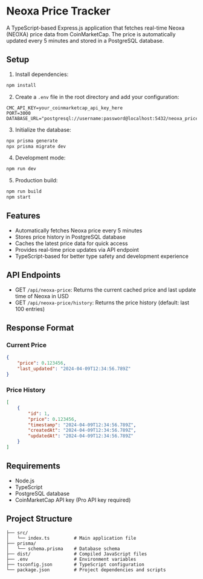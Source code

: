 # Neoxa Price Tracker

A TypeScript-based Express.js application that fetches real-time Neoxa (NEOXA) price data from CoinMarketCap. The price is automatically updated every 5 minutes and stored in a PostgreSQL database.

## Setup

1. Install dependencies:
```bash
npm install
```

2. Create a `.env` file in the root directory and add your configuration:
```
CMC_API_KEY=your_coinmarketcap_api_key_here
PORT=3000
DATABASE_URL="postgresql://username:password@localhost:5432/neoxa_price_db"
```

3. Initialize the database:
```bash
npx prisma generate
npx prisma migrate dev
```

4. Development mode:
```bash
npm run dev
```

5. Production build:
```bash
npm run build
npm start
```

## Features

- Automatically fetches Neoxa price every 5 minutes
- Stores price history in PostgreSQL database
- Caches the latest price data for quick access
- Provides real-time price updates via API endpoint
- TypeScript-based for better type safety and development experience

## API Endpoints

- GET `/api/neoxa-price`: Returns the current cached price and last update time of Neoxa in USD
- GET `/api/neoxa-price/history`: Returns the price history (default: last 100 entries)

## Response Format

### Current Price
```json
{
    "price": 0.123456,
    "last_updated": "2024-04-09T12:34:56.789Z"
}
```

### Price History
```json
[
    {
        "id": 1,
        "price": 0.123456,
        "timestamp": "2024-04-09T12:34:56.789Z",
        "createdAt": "2024-04-09T12:34:56.789Z",
        "updatedAt": "2024-04-09T12:34:56.789Z"
    }
]
```

## Requirements

- Node.js
- TypeScript
- PostgreSQL database
- CoinMarketCap API key (Pro API key required)

## Project Structure

```
├── src/
│   └── index.ts         # Main application file
├── prisma/
│   └── schema.prisma    # Database schema
├── dist/                # Compiled JavaScript files
├── .env                 # Environment variables
├── tsconfig.json        # TypeScript configuration
└── package.json         # Project dependencies and scripts
``` 